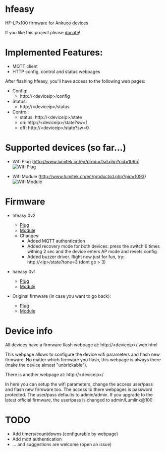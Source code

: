 # hfeasy
HF-LPx100 firmware for Ankuoo devices

If you like this project please [donate](https://www.paypal.com/cgi-bin/webscr?cmd=_s-xclick&hosted_button_id=5SMU6YE5XG6JG&source=url)!

# Implemented Features:
* MQTT client
* HTTP config, control and status webpages

After flashing hfeasy, you'll have access to the following web pages:
* Config:
  * http://\<deviceip\>/config
* Status:
  * http://\<deviceip\>/status
* Control:
  * status: http://\<deviceip\>/state
  * on: http://\<deviceip\>/state?sw=1
  * off: http://\<deviceip\>/state?sw=0

# Supported devices (so far...)
* Wifi Plug (http://www.lumitek.cn/en/productsd.php?pid=1095)
![Wifi Plug](http://www.lumitekgroup.com/upload/2015062911265369.jpg)

* Wifi Module (http://www.lumitek.cn/en/productsd.php?pid=1093)
![Wifi Module](http://www.lumitekgroup.com/upload/2015062315503112.jpg)


# Firmware
* hfeasy 0v2
  * [Plug](https://drive.google.com/open?id=1lOXtpJZfeAYZpBEu5qtUfYp__SABL1vK)
  * [Module](https://drive.google.com/open?id=1ghLQwi1RhygBadSv7uJ0LS6yPSKVlwi9)
  * Changes:
    * Added MQTT authentication
    * Added recovery mode for both devices: press the switch 6 times withing 2 sec and the device enters AP mode and resets config
    * Added buzzer driver. Right now just for fun, try: http://\<ip\>/state?tone=3 (dont go > 3)
  
* haeasy 0v1
  * [Plug](https://drive.google.com/open?id=1eRtJjA7Dd28m64O0pGRHo6_lasVvcpur)
  * [Module](https://drive.google.com/open?id=1KVt4QvOLIY-WCWgONfWG1eNCMGK019AO)

* Original firmware (in case you want to go back):
  * [Plug](http://lumitek.yunext.com/files/DF_1_5114.bin)
  * [Module](http://lumitek.yunext.com/files/D1_1_V1.5116.bin)


# Device info
All devices have a firmware flash webpage at: http://\<deviceip\>/iweb.html

This webpage allows to configure the device wifi parameters and flash new firmware.
No matter which firmware you flash, this webpage is always there (make the device almost "unbrickable").

There is another webpage at: http://\<deviceip\>/

In here you can setup the wifi parameters, change the access user/pass and flash new firmware too.
The access to there webpages is password protected.
The user/pass defaults to admin/admin.
If you upgrade to the latest official firmware, the user/pass is changed to admin/Lumlink@100

# TODO
* Add timers/countdowns (configurable by webpage)
* Add mqtt authentication
* ... and suggestions are welcome (open an issue)
